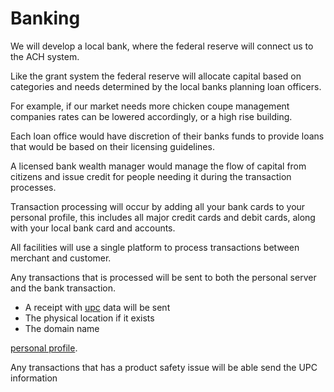 # Banking

We will develop a local bank, where the federal reserve will connect us to the ACH system.

Like the grant system the federal reserve will allocate capital based on categories and needs determined by the local banks planning loan officers.

For example, if our market needs more chicken coupe management companies rates can be lowered accordingly, or a high rise building.

Each loan office would have discretion of their banks funds to provide loans that would be based on their licensing guidelines.

A licensed bank wealth manager would manage the flow of capital from citizens and issue credit for people needing it during the transaction processes.

Transaction processing will occur by adding all your bank cards to your personal profile, this includes all major credit cards and debit cards, along with your local bank card and accounts.

All facilities will use a single platform to process transactions between merchant and customer.

Any transactions that is processed will be sent to both the personal server and the bank transaction.

- A receipt with [upc](/grants/upc/) data will be sent
- The physical location if it exists
- The domain name

[personal profile](/grants/personal-profile/).

Any transactions that has a product safety issue will be able send the UPC information
